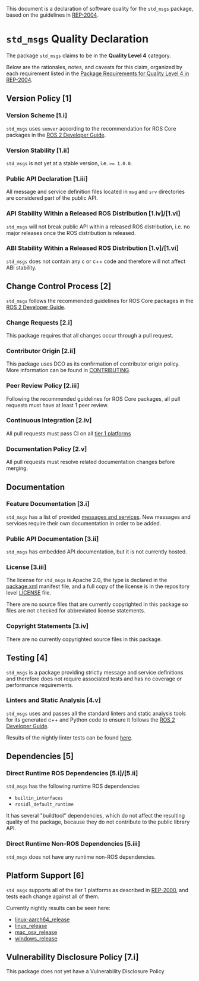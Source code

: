 This document is a declaration of software quality for the `std_msgs` package, based on the guidelines in [REP-2004](https://www.ros.org/reps/rep-2004.html).

# `std_msgs` Quality Declaration

The package `std_msgs` claims to be in the **Quality Level 4** category.

Below are the rationales, notes, and caveats for this claim, organized by each requirement listed in the [Package Requirements for Quality Level 4 in REP-2004](https://www.ros.org/reps/rep-2004.html).

## Version Policy [1]

### Version Scheme [1.i]

`std_msgs` uses `semver` according to the recommendation for ROS Core packages in the [ROS 2 Developer Guide](https://index.ros.org/doc/ros2/Contributing/Developer-Guide/#versioning).

### Version Stability [1.ii]

`std_msgs` is not yet at a stable version, i.e. `>= 1.0.0`.

### Public API Declaration [1.iii]

All message and service definition files located in `msg` and `srv` directories are considered part of the public API.

### API Stability Within a Released ROS Distribution [1.iv]/[1.vi]

`std_msgs` will not break public API within a released ROS distribution, i.e. no major releases once the ROS distribution is released.

### ABI Stability Within a Released ROS Distribution [1.v]/[1.vi]

`std_msgs` does not contain any c or c++ code and therefore will not affect ABI stability.

## Change Control Process [2]

`std_msgs` follows the recommended guidelines for ROS Core packages in the [ROS 2 Developer Guide](https://index.ros.org/doc/ros2/Contributing/Developer-Guide/#package-requirements).

### Change Requests [2.i]

This package requires that all changes occur through a pull request.

### Contributor Origin [2.ii]

This package uses DCO as its confirmation of contributor origin policy. More information can be found in [CONTRIBUTING](../CONTRIBUTING.md).

### Peer Review Policy [2.iii]

Following the recommended guidelines for ROS Core packages, all pull requests must have at least 1 peer review.

### Continuous Integration [2.iv]

All pull requests must pass CI on all [tier 1 platforms](https://www.ros.org/reps/rep-2000.html#support-tiers)

### Documentation Policy [2.v]

All pull requests must resolve related documentation changes before merging.

## Documentation

### Feature Documentation [3.i]

`std_msgs` has a list of provided [messages and services](README.md).
New messages and services require their own documentation in order to be added.

### Public API Documentation [3.ii]

`std_msgs` has embedded API documentation, but it is not currently hosted.

### License [3.iii]

The license for `std_msgs` is Apache 2.0, the type is declared in the [package.xml](package.xml) manifest file, and a full copy of the license is in the repository level [LICENSE](../LICENSE) file.

There are no source files that are currently copyrighted in this package so files are not checked for abbreviated license statements.

### Copyright Statements [3.iv]

There are no currently copyrighted source files in this package.

## Testing [4]

`std_msgs` is a package providing strictly message and service definitions and therefore does not require associated tests and has no coverage or performance requirements.

### Linters and Static Analysis [4.v]

`std_msgs` uses and passes all the standard linters and static analysis tools for its generated c++ and Python code to ensure it follows the [ROS 2 Developer Guide](https://index.ros.org/doc/ros2/Contributing/Developer-Guide/#linters).

Results of the nightly linter tests can be found [here](http://build.ros2.org/view/Epr/job/Epr__common_interfaces__ubuntu_bionic_amd64/lastBuild/testReport/std_msgs/).

## Dependencies [5]

### Direct Runtime ROS Dependencies [5.i]/[5.ii]

`std_msgs` has the following runtime ROS dependencies:
* `builtin_interfaces`
* `rosidl_default_runtime`

It has several "buildtool" dependencies, which do not affect the resulting quality of the package, because they do not contribute to the public library API.

### Direct Runtime Non-ROS Dependencies [5.iii]

`std_msgs` does not have any runtime non-ROS dependencies.

## Platform Support [6]

`std_msgs` supports all of the tier 1 platforms as described in [REP-2000](https://www.ros.org/reps/rep-2000.html#support-tiers), and tests each change against all of them.

Currently nightly results can be seen here:
* [linux-aarch64_release](https://ci.ros2.org/view/nightly/job/nightly_linux-aarch64_release/lastBuild/testReport/std_msgs/)
* [linux_release](https://ci.ros2.org/view/nightly/job/nightly_linux_release/lastBuild/testReport/std_msgs/)
* [mac_osx_release](https://ci.ros2.org/view/nightly/job/nightly_osx_release/lastBuild/testReport/std_msgs/)
* [windows_release](https://ci.ros2.org/view/nightly/job/nightly_win_rel/lastBuild/testReport/std_msgs/)

## Vulnerability Disclosure Policy [7.i]

This package does not yet have a Vulnerability Disclosure Policy
